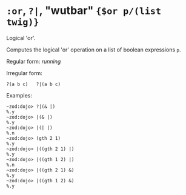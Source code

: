 # `:or`, `?|`, "wutbar" `{$or p/(list twig)}`

Logical 'or'.

Computes the logical 'or' operation on a list of boolean expressions `p`.

Regular form: *running*

Irregular form:

`?(a b c)   ?|(a b c)`

Examples:

    ~zod:dojo> ?|(& |)
    %.y
    ~zod:dojo> |(& |)
    %.y
    ~zod:dojo> |(| |)
    %.n
    ~zod:dojo> (gth 2 1)
    %.y
    ~zod:dojo> |((gth 2 1) |)
    %.y
    ~zod:dojo> |((gth 1 2) |)
    %.n
    ~zod:dojo> |((gth 2 1) &)
    %.y
    ~zod:dojo> |((gth 1 2) &)
    %.y
